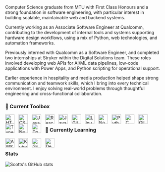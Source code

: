 Computer Science graduate from MTU with First Class Honours and a strong foundation in software engineering, with particular interest in building scalable, maintainable web and backend systems.

Currently working as an Associate Software Engineer at Qualcomm, contributing to the development of internal tools and systems supporting hardware design workflows, using a mix of Python, web technologies, and automation frameworks.

Previously interned with Qualcomm as a Software Engineer, and completed two internships at Stryker within the Digital Solutions team. These roles involved developing web APIs for AI/ML data pipelines, low-code applications with Power Apps, and Python scripting for operational support.

Earlier experience in hospitality and media production helped shape strong communication and teamwork skills, which I bring into every technical environment. I enjoy solving real-world problems through thoughtful engineering and cross-functional collaboration.

### 🧰 Current Toolbox

<img align="left" alt="HTML" width="30px" style="padding-right:10px;" src="https://cdn.jsdelivr.net/gh/devicons/devicon/icons/html5/html5-plain.svg" />
<img align="left" alt="CSS" width="30px" style="padding-right:10px;" src="https://cdn.jsdelivr.net/gh/devicons/devicon/icons/css3/css3-plain.svg" />
<img align="left" alt="JavaScript" width="30px" style="padding-right:10px;" src="https://cdn.jsdelivr.net/gh/devicons/devicon/icons/javascript/javascript-plain.svg" />
<img align="left" alt="React" width="30px" style="padding-right:10px;" src="https://cdn.jsdelivr.net/gh/devicons/devicon/icons/react/react-original.svg" />
<img align="left" alt="Java" width="30px" style="padding-right:10px;" src="https://cdn.jsdelivr.net/gh/devicons/devicon/icons/java/java-original.svg"/>
<img align="left" alt="Git" width="30px" style="padding-right:10px;" src="https://cdn.jsdelivr.net/gh/devicons/devicon/icons/git/git-original.svg" />
<img align="left" alt="Linux" width="30px" style="padding-right:10px;" src="https://cdn.jsdelivr.net/gh/devicons/devicon/icons/linux/linux-original.svg" />
<img align="left" alt="NodeJS" width="30px" style="padding-right:10px;" src="https://cdn.jsdelivr.net/gh/devicons/devicon/icons/nodejs/nodejs-original.svg" />
<img align="left" alt="Python" width="30px" style="padding-right:10px;" src="https://cdn.jsdelivr.net/gh/devicons/devicon/icons/python/python-plain.svg" />
<img align="left" alt="C" width="30px" style="padding-right:10px;" src="https://upload.wikimedia.org/wikipedia/commons/thumb/1/18/C_Programming_Language.svg/695px-C_Programming_Language.svg.png" />
<img align="left" alt="GitHub" width="30px" style="padding-right:10px;" src="https://cdn.jsdelivr.net/gh/devicons/devicon/icons/github/github-original.svg" />
<img align="left" alt="TypeScript" width="30px" style="padding-right:10px;" src="https://cdn.jsdelivr.net/gh/devicons/devicon/icons/typescript/typescript-plain.svg" />
<img align="left" alt="NextJS" width="30px" style="padding-right:10px;" src="https://www.svgrepo.com/show/354113/nextjs-icon.svg" />
<img align="left" alt="Docker" width="30px" style="padding-right:10px;" src="https://www.svgrepo.com/show/452192/docker.svg" />
<br />

### 🌱 Currently Learning
<img align="left" alt="AWS" width="30px" style="padding-right:10px;" src="https://www.svgrepo.com/show/448266/aws.svg" />
<img align="left" alt="Kubernetes" width="30px" style="padding-right:10px;" src="https://www.svgrepo.com/show/376331/kubernetes.svg" />
<img align="left" alt="Go" width="30px" style="padding-right:10px;" src="https://www.svgrepo.com/show/452214/go.svg" />
<img align="left" alt="Deno" width="30px" style="padding-right:10px;" src="https://www.svgrepo.com/show/378789/deno.svg" />
<br />

### Stats
![Scotts's GitHub stats](https://github-readme-stats.vercel.app/api?username=scott16lloyd&show_icons=true&theme=radical)
#
<!--
**scott16lloyd/scott16lloyd** is a ✨ _special_ ✨ repository because its `README.md` (this file) appears on your GitHub profile.

Here are some ideas to get you started:

- 🔭 I’m currently working on ...
- 🌱 I’m currently learning ...
- 👯 I’m looking to collaborate on ...
- 🤔 I’m looking for help with ...
- 💬 Ask me about ...
- 📫 How to reach me: ...
- 😄 Pronouns: ...
- ⚡ Fun fact: ...
-->
